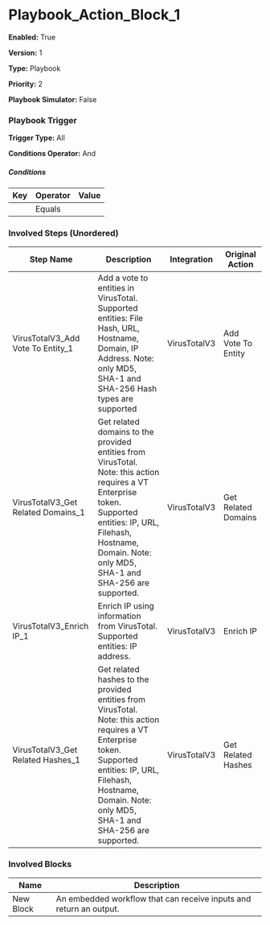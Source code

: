 # Playbook_Action_Block_1




**Enabled:** True

**Version:** 1

**Type:** Playbook

**Priority:** 2

**Playbook Simulator:** False


### Playbook Trigger
**Trigger Type:** All

**Conditions Operator:** And

##### Conditions
|Key|Operator|Value|
|---|--------|-----|
||Equals||


### Involved Steps (Unordered)
|Step Name|Description|Integration|Original Action|
|---------|-----------|-----------|---------------|
|VirusTotalV3_Add Vote To Entity_1|Add a vote to entities in VirusTotal. Supported entities: File Hash, URL, Hostname, Domain, IP Address. Note: only MD5, SHA-1 and SHA-256 Hash types are supported|VirusTotalV3|Add Vote To Entity|
|VirusTotalV3_Get Related Domains_1|Get related domains to the provided entities from VirusTotal. Note: this action requires a VT Enterprise token. Supported entities: IP, URL, Filehash, Hostname, Domain. Note: only MD5, SHA-1 and SHA-256 are supported.|VirusTotalV3|Get Related Domains|
|VirusTotalV3_Enrich IP_1|Enrich IP using information from VirusTotal. Supported entities: IP address.|VirusTotalV3|Enrich IP|
|VirusTotalV3_Get Related Hashes_1|Get related hashes to the provided entities from VirusTotal. Note: this action requires a VT Enterprise token. Supported entities: IP, URL, Filehash, Hostname, Domain. Note: only MD5, SHA-1 and SHA-256 are supported.|VirusTotalV3|Get Related Hashes|

### Involved Blocks
|Name|Description|
|----|-----------|
|New Block|An embedded workflow that can receive inputs and return an output.|
